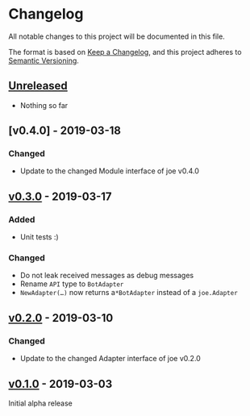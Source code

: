 # Changelog
All notable changes to this project will be documented in this file.

The format is based on [Keep a Changelog](https://keepachangelog.com/en/1.0.0/),
and this project adheres to [Semantic Versioning](https://semver.org/spec/v2.0.0.html).

## [Unreleased]
- Nothing so far

## [v0.4.0] - 2019-03-18
### Changed
- Update to the changed Module interface of joe v0.4.0

## [v0.3.0] - 2019-03-17
### Added
- Unit tests :)

### Changed
- Do not leak received messages as debug messages
- Rename `API` type to `BotAdapter`
- `NewAdapter(…)` now returns a`*BotAdapter` instead of a `joe.Adapter`

## [v0.2.0] - 2019-03-10

### Changed
- Update to the changed Adapter interface of joe v0.2.0

## [v0.1.0] - 2019-03-03

Initial alpha release

[Unreleased]: https://github.com/go-joe/slack-adapter/compare/v0.4.0...HEAD
[v0.3.0]: https://github.com/go-joe/slack-adapter/compare/v0.3.0...v0.4.0
[v0.3.0]: https://github.com/go-joe/slack-adapter/compare/v0.2.0...v0.3.0
[v0.2.0]: https://github.com/go-joe/slack-adapter/compare/v0.1.0...v0.2.0
[v0.1.0]: https://github.com/go-joe/slack-adapter/releases/tag/v0.1.0
